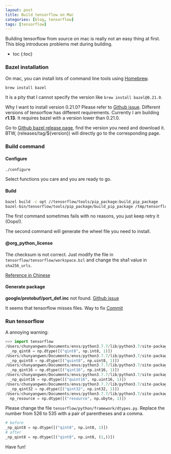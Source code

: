 ```yaml
---
layout: post
title: Build tensorflow on Mac
categories: [blog, tensorflow]
tags: [tensorflow]
---
```


Building tensorflow from source on mac is really not an easy thing at first.
This blog introduces problems met during building.

+ toc
{:toc}

### Bazel installation

On mac, you can install lots of command line tools using [Homebrew](https://brew.sh/).

```bash
brew install bazel
```

It is a pity that I cannot specify the version like `brew install bazel@0.21.0`.

Why I want to install version 0.21.0? Please refer to [Github issue](https://github.com/tensorflow/tensorflow/issues/30556).
Different versions of tensorflow has different requirements. Currently I am building **r1.13**.
It requires bazel with a version lower than 0.21.0.

Go to [Github bazel release page](https://github.com/bazelbuild/bazel/releases), find the version
you need and download it. BTW, (releases/tag/${version}) will directly go to the corresponding
page.

### Build command

#### Configure

```bash
./configure
```

Select functions you care and you are ready to go.

#### Build

```bash
bazel build -c opt //tensorflow/tools/pip_package:build_pip_package
bazel-bin/tensorflow/tools/pip_package/build_pip_package /tmp/tensorflow_pkg
```

The first command sometimes fails with no reasons, you just keep retry it (Oops!).

The second command will generate the wheel file you need to install.

#### @org_python_license

The checksum is not correct. Just modify the file in `tensorflow/tensorflow/workspace.bzl` and
change the sha1 value in `sha256_urls`.

[Reference in Chinese](https://zhuanlan.zhihu.com/p/121630894)

#### Generate package

**google/protobuf/port_def.inc** not found. [Github issue](https://github.com/tensorflow/tensorflow/issues/27697)

It seems that tensorflow misses files. Way to fix [Commit](https://github.com/testkevinbonz/tensorflow/commit/2cca49f1bb6fbfae6df658e61097608047f0900a)

### Run tensorflow

A annoying warning:

```python
>>> import tensorflow
/Users/chunyangwen/Documents/envs/python3.7.7/lib/python3.7/site-packages/tensorflow/python/framework/dtypes.py:526: FutureWarning: Passing (type, 1) or '1type' as a synonym of type is deprecated; in a future version of numpy, it will be understood as (type, (1,)) / '(1,)type'.
  _np_qint8 = np.dtype([("qint8", np.int8, 1)])
/Users/chunyangwen/Documents/envs/python3.7.7/lib/python3.7/site-packages/tensorflow/python/framework/dtypes.py:527: FutureWarning: Passing (type, 1) or '1type' as a synonym of type is deprecated; in a future version of numpy, it will be understood as (type, (1,)) / '(1,)type'.
  _np_quint8 = np.dtype([("quint8", np.uint8, 1)])
/Users/chunyangwen/Documents/envs/python3.7.7/lib/python3.7/site-packages/tensorflow/python/framework/dtypes.py:528: FutureWarning: Passing (type, 1) or '1type' as a synonym of type is deprecated; in a future version of numpy, it will be understood as (type, (1,)) / '(1,)type'.
  _np_qint16 = np.dtype([("qint16", np.int16, 1)])
/Users/chunyangwen/Documents/envs/python3.7.7/lib/python3.7/site-packages/tensorflow/python/framework/dtypes.py:529: FutureWarning: Passing (type, 1) or '1type' as a synonym of type is deprecated; in a future version of numpy, it will be understood as (type, (1,)) / '(1,)type'.
  _np_quint16 = np.dtype([("quint16", np.uint16, 1)])
/Users/chunyangwen/Documents/envs/python3.7.7/lib/python3.7/site-packages/tensorflow/python/framework/dtypes.py:530: FutureWarning: Passing (type, 1) or '1type' as a synonym of type is deprecated; in a future version of numpy, it will be understood as (type, (1,)) / '(1,)type'.
  _np_qint32 = np.dtype([("qint32", np.int32, 1)])
/Users/chunyangwen/Documents/envs/python3.7.7/lib/python3.7/site-packages/tensorflow/python/framework/dtypes.py:535: FutureWarning: Passing (type, 1) or '1type' as a synonym of type is deprecated; in a future version of numpy, it will be understood as (type, (1,)) / '(1,)type'.
  np_resource = np.dtype([("resource", np.ubyte, 1)])
```

Please change the file `tensorflow/python/framework/dtypes.py`. Replace the number from 526 to
535 with a pair of parentheses and a comma.

```python
# before
_np_qint8 = np.dtype([("qint8", np.int8, 1)])
# after
_np_qint8 = np.dtype([("qint8", np.int8, (1,))])
```

Have fun!

